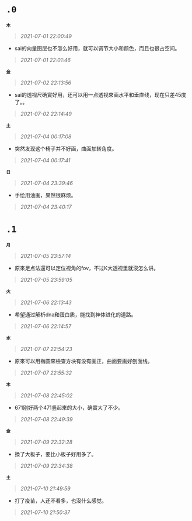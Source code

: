 **`.0`**
=========
**`木`**
>*2021-07-01 22:00:49*
- sai的向量图层也不怎么好用，就可以调节大小和颜色，而且也很占空间。
>*2021-07-01 22:01:46*

**`金`**
>*2021-07-02 22:13:56*
- sai的透视尺确實好用，还可以用一点透视來画水平和垂直线，现在只差45度了。。
>*2021-07-02 22:14:49*

**`土`**
>*2021-07-04 00:17:08*
- 突然发现这个椅子并不好画，曲面加转角度。
>*2021-07-04 00:17:41*

**`日`**
>*2021-07-04 23:39:46*
- 手绘用油画，果然很麻烦。
>*2021-07-04 23:40:17*

**`.1`**
=========
**`月`**
>*2021-07-05 23:57:14*
- 原來足点法還可以定位视角的fov，不过K大透视里就沒怎么讲。
>*2021-07-05 23:59:05*

**`火`**
>*2021-07-06 22:13:43*
- 希望通过解析dna和蛋白质，能找到神体进化的道路。
>*2021-07-06 22:14:57*

**`水`**
>*2021-07-07 22:54:23*
- 原來可以用椭圆來檢查方块有没有画正，曲面要画好刨面线。
>*2021-07-07 22:55:32*

**`木`**
>*2021-07-08 22:45:02*
- 671刚好两个471竖起來的大小，确實大了不少。
>*2021-07-08 22:49:39*

**`金`**
>*2021-07-09 22:32:28*
- 換了大板子，要比小板子好用多了。
>*2021-07-09 22:34:38*

**`土`**
>*2021-07-10 21:49:59*
- 打了疫苗，人还不看多，也沒什么感觉。
>*2021-07-10 21:50:37*